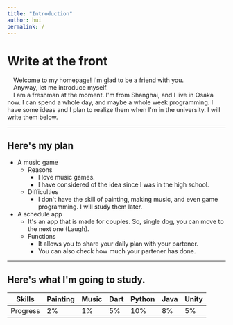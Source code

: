 ```yaml
---
title: "Introduction"
author: hui
permalink: /
---
```


# Write at the front
&emsp;Welcome to my homepage! I'm glad to be a friend with you.  
&emsp;Anyway, let me introduce myself.  
&emsp;I am a freshman at the moment. I'm from Shanghai, and I live in Osaka now. I can spend a whole day, and maybe a whole week programming. I 
have some ideas and I plan to realize them when I'm in the university. I will write them below. 

---
## Here's my plan
- A music game
  - Reasons
    - I love music games.
    - I have considered of the idea since I was in the high school. 
  - Difficulties
    - I don't have the skill of painting, making music, and even game programming. I will study them later. 
- A schedule app
  - It's an app that is made for couples. So, single dog, you can move to the next one (Laugh).   
  - Functions
    - It allows you to share your daily plan with your partener. 
    - You can also check how much your partener has done.

---
## Here's what I'm going to study.
|  Skills  | Painting | Music    | Dart     | Python   | Java     | Unity    |
|----------|----------|----------|----------|----------|----------|----------|
| Progress | 2%       | 1%       | 5%       | 10%      | 8%       | 5%       |


